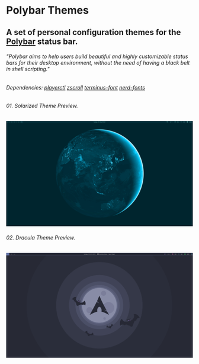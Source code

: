 # Polybar Themes
## A set of personal configuration themes for the [Polybar](https://github.com/polybar/polybar) status bar.

###### "Polybar aims to help users build beautiful and highly customizable status bars for their desktop environment, without the need of having a black belt in shell scripting."
###### Dependencies: [playerctl](https://github.com/altdesktop/playerctl#installing) [zscroll](https://github.com/noctuid/zscroll#installation) [terminus-font](https://aur.archlinux.org/packages/terminus-font-ttf) [nerd-fonts](https://aur.archlinux.org/packages/nerd-fonts-complete)

 
###### 01. Solarized Theme Preview.
![image](https://github.com/michell-dev/polybar-themes/blob/main/Previews/solarized.png?=400x250)

###### 02. Dracula Theme Preview.
![image](https://github.com/michell-dev/polybar-themes/blob/main/Previews/dracula.png?=400x250)
